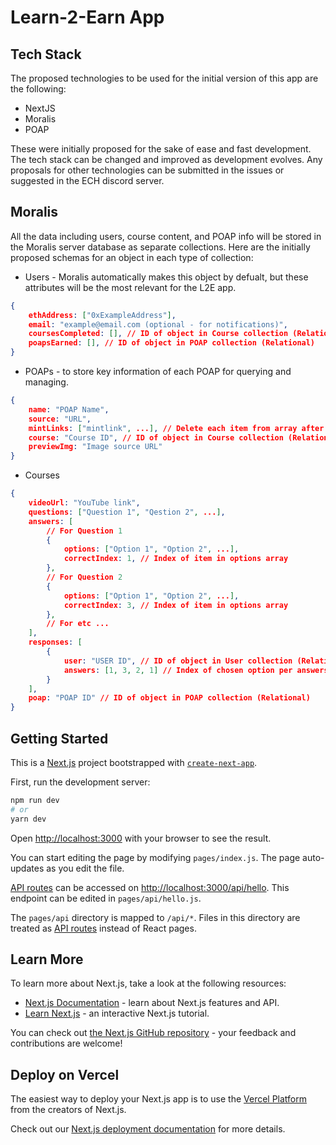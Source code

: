 # Learn-2-Earn App

## Tech Stack
The proposed technologies to be used for the initial version of this app are the following:
- NextJS
- Moralis
- POAP

These were initially proposed for the sake of ease and fast development. The tech stack can be changed and improved as development evolves. Any proposals for other technologies can be submitted in the issues or suggested in the ECH discord server.

## Moralis
All the data including users, course content, and POAP info will be stored in the Moralis server database as separate collections. Here are the initially proposed schemas for an object in each type of collection:
- Users - Moralis automatically makes this object by defualt, but these attributes will be the most relevant for the L2E app.
```JSON
{
    ethAddress: ["0xExampleAddress"],
    email: "example@email.com (optional - for notifications)",
    coursesCompleted: [], // ID of object in Course collection (Relational)
    poapsEarned: [], // ID of object in POAP collection (Relational)
}
```
- POAPs - to store key information of each POAP for querying and managing.
```JSON
{
    name: "POAP Name",
	source: "URL",
	mintLinks: ["mintlink", ...], // Delete each item from array after being used
	course: "Course ID", // ID of object in Course collection (Relational)
	previewImg: "Image source URL"
}
```
- Courses
```JSON
{
	videoUrl: "YouTube link",
	questions: ["Question 1", "Qestion 2", ...],
	answers: [
		// For Question 1
		{
			options: ["Option 1", "Option 2", ...],
			correctIndex: 1, // Index of item in options array
		},
		// For Question 2
		{
			options: ["Option 1", "Option 2", ...],
			correctIndex: 3, // Index of item in options array
		},
		// For etc ...
	],
	responses: [
		{
			user: "USER ID", // ID of object in User collection (Relational)
			answers: [1, 3, 2, 1] // Index of chosen option per answers object
		}
	],
	poap: "POAP ID" // ID of object in POAP collection (Relational)
}
```

## Getting Started
This is a [Next.js](https://nextjs.org/) project bootstrapped with [`create-next-app`](https://github.com/vercel/next.js/tree/canary/packages/create-next-app).

First, run the development server:

```bash
npm run dev
# or
yarn dev
```

Open [http://localhost:3000](http://localhost:3000) with your browser to see the result.

You can start editing the page by modifying `pages/index.js`. The page auto-updates as you edit the file.

[API routes](https://nextjs.org/docs/api-routes/introduction) can be accessed on [http://localhost:3000/api/hello](http://localhost:3000/api/hello). This endpoint can be edited in `pages/api/hello.js`.

The `pages/api` directory is mapped to `/api/*`. Files in this directory are treated as [API routes](https://nextjs.org/docs/api-routes/introduction) instead of React pages.

## Learn More

To learn more about Next.js, take a look at the following resources:

- [Next.js Documentation](https://nextjs.org/docs) - learn about Next.js features and API.
- [Learn Next.js](https://nextjs.org/learn) - an interactive Next.js tutorial.

You can check out [the Next.js GitHub repository](https://github.com/vercel/next.js/) - your feedback and contributions are welcome!

## Deploy on Vercel

The easiest way to deploy your Next.js app is to use the [Vercel Platform](https://vercel.com/new?utm_medium=default-template&filter=next.js&utm_source=create-next-app&utm_campaign=create-next-app-readme) from the creators of Next.js.

Check out our [Next.js deployment documentation](https://nextjs.org/docs/deployment) for more details.
